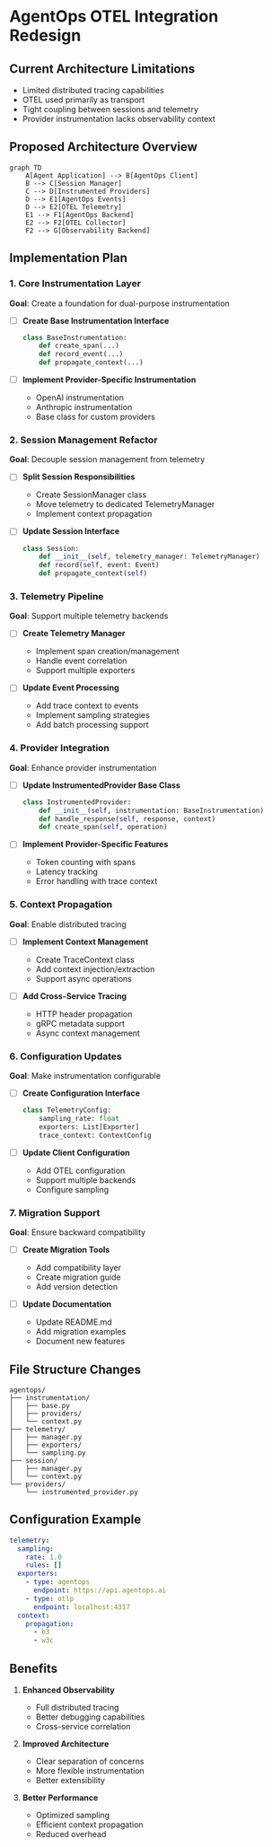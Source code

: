 # AgentOps OTEL Integration Redesign

## Current Architecture Limitations
- Limited distributed tracing capabilities
- OTEL used primarily as transport
- Tight coupling between sessions and telemetry
- Provider instrumentation lacks observability context

## Proposed Architecture Overview
````mermaid
graph TD
    A[Agent Application] --> B[AgentOps Client]
    B --> C[Session Manager]
    C --> D[Instrumented Providers]
    D --> E1[AgentOps Events]
    D --> E2[OTEL Telemetry]
    E1 --> F1[AgentOps Backend]
    E2 --> F2[OTEL Collector]
    F2 --> G[Observability Backend]
````

## Implementation Plan

### 1. Core Instrumentation Layer
**Goal**: Create a foundation for dual-purpose instrumentation

- [ ] **Create Base Instrumentation Interface**
  ```python
  class BaseInstrumentation:
      def create_span(...)
      def record_event(...)
      def propagate_context(...)
  ```

- [ ] **Implement Provider-Specific Instrumentation**
  - OpenAI instrumentation
  - Anthropic instrumentation
  - Base class for custom providers

### 2. Session Management Refactor
**Goal**: Decouple session management from telemetry

- [ ] **Split Session Responsibilities**
  - Create SessionManager class
  - Move telemetry to dedicated TelemetryManager
  - Implement context propagation

- [ ] **Update Session Interface**
  ```python
  class Session:
      def __init__(self, telemetry_manager: TelemetryManager)
      def record(self, event: Event)
      def propagate_context(self)
  ```

### 3. Telemetry Pipeline
**Goal**: Support multiple telemetry backends

- [ ] **Create Telemetry Manager**
  - Implement span creation/management
  - Handle event correlation
  - Support multiple exporters

- [ ] **Update Event Processing**
  - Add trace context to events
  - Implement sampling strategies
  - Add batch processing support

### 4. Provider Integration
**Goal**: Enhance provider instrumentation

- [ ] **Update InstrumentedProvider Base Class**
  ```python
  class InstrumentedProvider:
      def __init__(self, instrumentation: BaseInstrumentation)
      def handle_response(self, response, context)
      def create_span(self, operation)
  ```

- [ ] **Implement Provider-Specific Features**
  - Token counting with spans
  - Latency tracking
  - Error handling with trace context

### 5. Context Propagation
**Goal**: Enable distributed tracing

- [ ] **Implement Context Management**
  - Create TraceContext class
  - Add context injection/extraction
  - Support async operations

- [ ] **Add Cross-Service Tracing**
  - HTTP header propagation
  - gRPC metadata support
  - Async context management

### 6. Configuration Updates
**Goal**: Make instrumentation configurable

- [ ] **Create Configuration Interface**
  ```python
  class TelemetryConfig:
      sampling_rate: float
      exporters: List[Exporter]
      trace_context: ContextConfig
  ```

- [ ] **Update Client Configuration**
  - Add OTEL configuration
  - Support multiple backends
  - Configure sampling

### 7. Migration Support
**Goal**: Ensure backward compatibility

- [ ] **Create Migration Tools**
  - Add compatibility layer
  - Create migration guide
  - Add version detection

- [ ] **Update Documentation**
  - Update README.md
  - Add migration examples
  - Document new features

## File Structure Changes
```
agentops/
├── instrumentation/
│   ├── base.py
│   ├── providers/
│   └── context.py
├── telemetry/
│   ├── manager.py
│   ├── exporters/
│   └── sampling.py
├── session/
│   ├── manager.py
│   └── context.py
└── providers/
    └── instrumented_provider.py
```

## Configuration Example
```yaml
telemetry:
  sampling:
    rate: 1.0
    rules: []
  exporters:
    - type: agentops
      endpoint: https://api.agentops.ai
    - type: otlp
      endpoint: localhost:4317
  context:
    propagation: 
      - b3
      - w3c
```

## Benefits
1. **Enhanced Observability**
   - Full distributed tracing
   - Better debugging capabilities
   - Cross-service correlation

2. **Improved Architecture**
   - Clear separation of concerns
   - More flexible instrumentation
   - Better extensibility

3. **Better Performance**
   - Optimized sampling
   - Efficient context propagation
   - Reduced overhead
